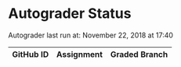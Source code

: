 # Autograder Status
Autograder last run at: November 22, 2018 at 17:40

| GitHub ID | Assignment | Graded Branch |
|-----------|------------|---------------|

